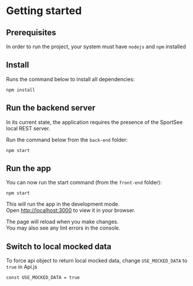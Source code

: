 # Getting started

## Prerequisites

In order to run the project, your system must have `nodejs` and `npm` installed

## Install

Runs the command below to install all dependencies:

```
npm install
```

## Run the backend server

In its current state, the application requires the presence of the SportSee local REST server.

Run the command below from the `back-end` folder:

```
npm start
```

## Run the app

You can now run the start command (from the `front-end` folder):

```
npm start
```

This will run the app in the development mode.\
Open [http://localhost:3000](http://localhost:3000) to view it in your browser.

The page will reload when you make changes.\
You may also see any lint errors in the console.

## Switch to local mocked data

To force api object to return local mocked data, change `USE_MOCKED_DATA` to `true` in Api.js

```
const USE_MOCKED_DATA = true
```